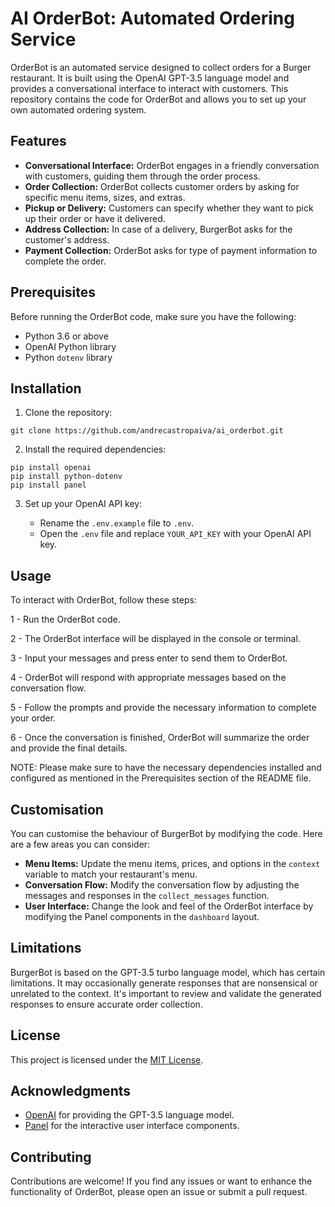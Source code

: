 # AI OrderBot: Automated Ordering Service

OrderBot is an automated service designed to collect orders for a Burger restaurant. It is built using the OpenAI GPT-3.5 language model and provides a conversational interface to interact with customers. This repository contains the code for OrderBot and allows you to set up your own automated ordering system.

## Features

- **Conversational Interface:** OrderBot engages in a friendly conversation with customers, guiding them through the order process.
- **Order Collection:** OrderBot collects customer orders by asking for specific menu items, sizes, and extras.
- **Pickup or Delivery:** Customers can specify whether they want to pick up their order or have it delivered.
- **Address Collection:** In case of a delivery, BurgerBot asks for the customer's address.
- **Payment Collection:** OrderBot asks for type of payment information to complete the order.

## Prerequisites

Before running the OrderBot code, make sure you have the following:

- Python 3.6 or above
- OpenAI Python library
- Python `dotenv` library

## Installation

1. Clone the repository:

```shell
git clone https://github.com/andrecastropaiva/ai_orderbot.git
```

2. Install the required dependencies:

```shell
pip install openai 
pip install python-dotenv 
pip install panel
```

3. Set up your OpenAI API key:

   - Rename the `.env.example` file to `.env`.
   - Open the `.env` file and replace `YOUR_API_KEY` with your OpenAI API key.

## Usage
To interact with OrderBot, follow these steps:

1 - Run the OrderBot code.

2 - The OrderBot interface will be displayed in the console or terminal.

3 - Input your messages and press enter to send them to OrderBot.

4 - OrderBot will respond with appropriate messages based on the conversation flow.

5 - Follow the prompts and provide the necessary information to complete your order.

6 - Once the conversation is finished, OrderBot will summarize the order and provide the final details.

NOTE: Please make sure to have the necessary dependencies installed and configured as mentioned in the Prerequisites section of the README file.



## Customisation

You can customise the behaviour of BurgerBot by modifying the code. Here are a few areas you can consider:

- **Menu Items:** Update the menu items, prices, and options in the `context` variable to match your restaurant's menu.
- **Conversation Flow:** Modify the conversation flow by adjusting the messages and responses in the `collect_messages` function.
- **User Interface:** Change the look and feel of the OrderBot interface by modifying the Panel components in the `dashboard` layout.

## Limitations

BurgerBot is based on the GPT-3.5 turbo language model, which has certain limitations. It may occasionally generate responses that are nonsensical or unrelated to the context. It's important to review and validate the generated responses to ensure accurate order collection.

## License

This project is licensed under the [MIT License](LICENSE).

## Acknowledgments

- [OpenAI](https://openai.com/) for providing the GPT-3.5 language model.
- [Panel](https://panel.holoviz.org/) for the interactive user interface components.

## Contributing

Contributions are welcome! If you find any issues or want to enhance the functionality of OrderBot, please open an issue or submit a pull request.
